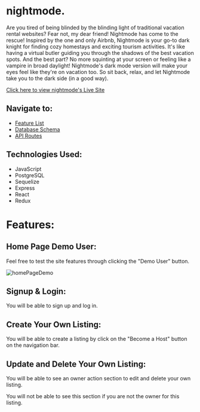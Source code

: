 # nightmode.
Are you tired of being blinded by the blinding light of traditional vacation rental websites? Fear not, my dear friend! Nightmode has come to the rescue! Inspired by the one and only Airbnb, Nightmode is your go-to dark knight for finding cozy homestays and exciting tourism activities. It's like having a virtual butler guiding you through the shadows of the best vacation spots. And the best part? No more squinting at your screen or feeling like a vampire in broad daylight! Nightmode's dark mode version will make your eyes feel like they're on vacation too. So sit back, relax, and let Nightmode take you to the dark side (in a good way).


[Click here to view nightmode's Live Site](https://abnb-clone.onrender.com/)


## Navigate to:

* [Feature List](https://github.com/kenny-leong/nightmode/wiki/Feature-List)
* [Database Schema](https://github.com/kenny-leong/nightmode/wiki/Database-Schema)
* [API Routes](https://github.com/kenny-leong/nightmode/wiki/API-Documentation)



## Technologies Used:

* JavaScript
* PostgreSQL
* Sequelize
* Express
* React
* Redux

# Features:


## Home Page Demo User:

Feel free to test the site features through clicking the "Demo User" button.

![homePageDemo](https://user-images.githubusercontent.com/47682357/224535845-c495c75e-37e2-4649-a753-9817eed637cb.gif)


## Signup & Login:

You will be able to sign up and log in.




## Create Your Own Listing:

You will be able to create a listing by click on the "Become a Host" button on the navigation bar.




## Update and Delete Your Own Listing:

You will be able to see an owner action section to edit and delete your own listing. 

You will not be able to see this section if you are not the owner for this listing.

